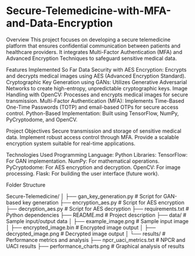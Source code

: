 # Secure-Telemedicine-with-MFA-and-Data-Encryption

Overview
This project focuses on developing a secure telemedicine platform that ensures confidential communication between patients and healthcare providers. It integrates Multi-Factor Authentication (MFA) and Advanced Encryption Techniques to safeguard sensitive medical data.

Features Implemented So Far
Data Security with AES Encryption:
Encrypts and decrypts medical images using AES (Advanced Encryption Standard).
Cryptographic Key Generation using GANs:
Utilizes Generative Adversarial Networks to create high-entropy, unpredictable cryptographic keys.
Image Handling with OpenCV:
Processes and encrypts medical images for secure transmission.
Multi-Factor Authentication (MFA):
Implements Time-Based One-Time Passwords (TOTP) and email-based OTPs for secure access control.
Python-Based Implementation:
Built using TensorFlow, NumPy, PyCryptodome, and OpenCV.

Project Objectives
Secure transmission and storage of sensitive medical data.
Implement robust access control through MFA.
Provide a scalable encryption system suitable for real-time applications.

Technologies Used
Programming Language: Python
Libraries:
TensorFlow: For GAN implementation.
NumPy: For mathematical operations.
PyCryptodome: For AES encryption and decryption.
OpenCV: For image processing.
Flask: For building the user interface (future work).

Folder Structure

Secure-Telemedicine/
│
├── gan_key_generation.py        # Script for GAN-based key generation
├── encryption_aes.py            # Script for AES encryption
├── decryption_aes.py            # Script for AES decryption
├── requirements.txt             # Python dependencies
├── README.md                    # Project description
├── data/                        # Sample input/output data
│   ├── example_image.png        # Sample input image
│   ├── encrypted_image.bin      # Encrypted image output
│   ├── decrypted_image.png      # Decrypted image output
│
└── results/                     # Performance metrics and analysis
    ├── npcr_uaci_metrics.txt    # NPCR and UACI results
    ├── performance_charts.png   # Graphical analysis of results
